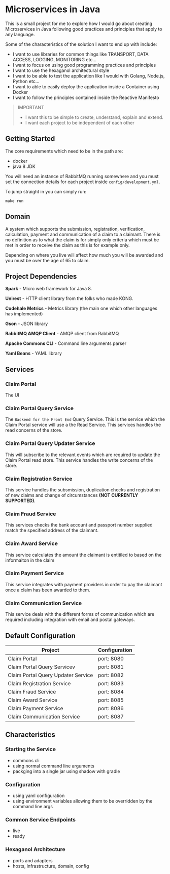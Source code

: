 # Microservices in Java

This is a small project for me to explore how I would go about creating Microservices in Java following good practices and principles that apply to any language.

Some of the characteristics of the solution I want to end up with include:

- I want to use libraries for common things like TRANSPORT, DATA ACCESS, LOGGING, MONITORING etc...
- I want to focus on using good programming practices and principles
- I want to use the hexaganol architectural style
- I want to be able to test the application like I would with Golang, Node.js, Python etc...
- I want to able to easily deploy the application inside a Container using Docker
- I want to follow the principles contained inside the Reactive Manifesto

> IMPORTANT 
> - I want this to be simple to create, understand, explain and extend.
> - I want each project to be independent of each other

## Getting Started

The core requirements which need to be in the path are:

- docker
- java 8 JDK

You will need an instance of RabbitMQ running somewhere and you must set the connection details for each project inside `config/development.yml`.

To jump straight in you can simply run:

```shell
make run
```

##  Domain

A system which supports the submission, registration, verification, calculation, payment and communication of a claim to a claimant.  There is no definition as to what the claim is for simply only criteria which must be met in order to receive the claim as this is for example only.  

Depending on where you live will affect how much you will be awarded and you must be over the age of 65 to claim.

## Project Dependencies

**Spark** - Micro web framework for Java 8.

**Unirest** - HTTP client library from the folks who made KONG.

**Codehale Metrics** - Metrics library (the main one which other languages has implemented)

**Gson** - JSON library

**RabbitMQ AMQP Client** - AMQP client from RabbitMQ

**Apache Commons CLI** - Command line arguments parser

**Yaml Beans** - YAML library

## Services

### Claim Portal

The UI

### Claim Portal Query Service

The `Backend for the Front End` Query Service.  This is the service which the Claim Portal service will use a the Read Service.  This services handles the read concerns of the store.

### Claim Portal Query Updater Service

This will subscribe to the relevant events which are required to update the Claim Portal read store.  This service handles the write concerns of the store.

### Claim Registration Service

This service handles the subsmission, duplication checks and registration of new claims and change of circumstances **(NOT CURRENTLY SUPPORTED)**.

### Claim Fraud Service

This services checks the bank account and passport number supplied match the specified address of the claimant.

### Claim Award Service

This service calculates the amount the claimant is entitiled to based on the informaiton in the claim

### Claim Payment Service

This service integrates with payment providers in order to pay the claimant once a claim has been awarded to them.

### Claim Communication Service

This service deals with the different forms of communication which are required including integration with email and postal gateways.

## Default Configuration

|Project|Configuration|
|---|---|
|Claim Portal|port: 8080|
|Claim Portal Query Servicev|port: 8081|
|Claim Portal Query Updater Service|port: 8082|
|Claim Registration Service|port: 8083|
|Claim Fraud Service|port: 8084|
|Claim Award Service|port: 8085|
|Claim Payment Service|port: 8086|
|Claim Communication Service|port: 8087|

## Characteristics

### Starting the Service

- commons cli
- using normal command line arguments
- packging into a single jar using shadow with gradle

### Configuration

- using yaml configuration
- using environment variables allowing them to be overridden by the command line args

### Common Service Endpoints

- live
- ready

### Hexaganol Architecture

- ports and adapters
- hosts, infrastructure, domain, config
